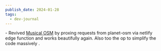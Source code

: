 ```yaml
---
publish_date: 2024-01-28
tags:
  - dev-journal
---
```

\- Revived [Musical OSM](https://musical-osm.netlify.app/#)  by proxing requests from planet-osm via netlify edge function and works beautifully again. Also too the op to simplify the code massively . 